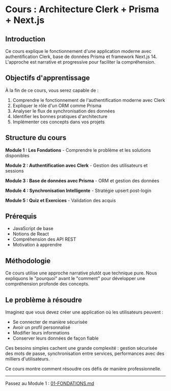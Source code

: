 # Cours : Architecture Clerk + Prisma + Next.js

## Introduction

Ce cours explique le fonctionnement d'une application moderne avec authentification Clerk, base de données Prisma et framework Next.js 14. L'approche est narrative et progressive pour faciliter la compréhension.

## Objectifs d'apprentissage

À la fin de ce cours, vous serez capable de :

1. Comprendre le fonctionnement de l'authentification moderne avec Clerk
2. Expliquer le rôle d'un ORM comme Prisma
3. Analyser le flux de synchronisation des données
4. Identifier les bonnes pratiques d'architecture
5. Implémenter ces concepts dans vos projets

## Structure du cours

**Module 1 : Les Fondations** - Comprendre le problème et les solutions disponibles

**Module 2 : Authentification avec Clerk** - Gestion des utilisateurs et sessions

**Module 3 : Base de données avec Prisma** - ORM et gestion des données

**Module 4 : Synchronisation Intelligente** - Stratégie upsert post-login

**Module 5 : Quiz et Exercices** - Validation des acquis

## Prérequis

- JavaScript de base
- Notions de React
- Compréhension des API REST
- Motivation à apprendre

## Méthodologie

Ce cours utilise une approche narrative plutôt que technique pure. Nous expliquons le "pourquoi" avant le "comment" pour développer une compréhension profonde des concepts.

## Le problème à résoudre

Imaginez que vous devez créer une application où les utilisateurs peuvent :
- Se connecter de manière sécurisée
- Avoir un profil personnalisé
- Modifier leurs informations
- Conserver leurs données de façon fiable

Ces besoins simples cachent une grande complexité : gestion sécurisée des mots de passe, synchronisation entre services, performances avec des milliers d'utilisateurs.

Ce cours montre comment résoudre ces défis de manière professionnelle.

---

Passez au Module 1 : [01-FONDATIONS.md](./01-FONDATIONS.md)

